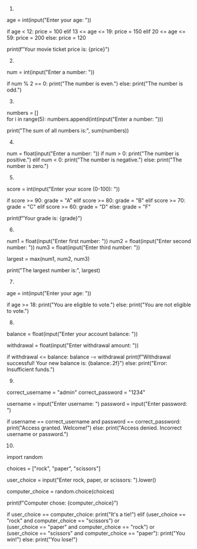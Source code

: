 1.

age = int(input("Enter your age: "))

if age < 12:
    price = 100
elif 13 <= age <= 19:
    price = 150
elif 20 <= age <= 59:
    price = 200
else:
    price = 120

print(f"Your movie ticket price is: {price}")


2.

num = int(input("Enter a number: "))

if num % 2 == 0:
    print("The number is even.")
else:
    print("The number is odd.")

3.

numbers = []  
for i in range(5):
    numbers.append(int(input("Enter a number: ")))  

print("The sum of all numbers is:", sum(numbers))

4.


num = float(input("Enter a number: "))
if num > 0:
    print("The number is positive.")
elif num < 0:
    print("The number is negative.")
else:
    print("The number is zero.")

5.


score = int(input("Enter your score (0-100): "))

if score >= 90:
    grade = "A"
elif score >= 80:
    grade = "B"
elif score >= 70:
    grade = "C"
elif score >= 60:
    grade = "D"
else:
    grade = "F"

print(f"Your grade is: {grade}")

6.

num1 = float(input("Enter first number: "))
num2 = float(input("Enter second number: "))
num3 = float(input("Enter third number: "))

largest = max(num1, num2, num3)

print("The largest number is:", largest)


7.

age = int(input("Enter your age: "))

if age >= 18:
    print("You are eligible to vote.")
else:
    print("You are not eligible to vote.")

8.

balance = float(input("Enter your account balance: "))

withdrawal = float(input("Enter withdrawal amount: "))

if withdrawal <= balance:
    balance -= withdrawal
    print(f"Withdrawal successful! Your new balance is: {balance:.2f}")
else:
    print("Error: Insufficient funds.")

9.

correct_username = "admin"
correct_password = "1234"

username = input("Enter username: ")
password = input("Enter password: ")

if username == correct_username and password == correct_password:
    print("Access granted. Welcome!")
else:
    print("Access denied. Incorrect username or password.")


10.

import random

choices = ["rock", "paper", "scissors"]

user_choice = input("Enter rock, paper, or scissors: ").lower()

computer_choice = random.choice(choices)

print(f"Computer chose: {computer_choice}")

if user_choice == computer_choice:
    print("It's a tie!")
elif (user_choice == "rock" and computer_choice == "scissors") or \
     (user_choice == "paper" and computer_choice == "rock") or \
     (user_choice == "scissors" and computer_choice == "paper"):
    print("You win!")
else:
    print("You lose!")
